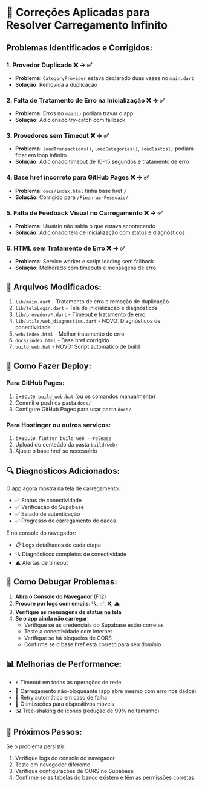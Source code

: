 # 🔧 Correções Aplicadas para Resolver Carregamento Infinito

## Problemas Identificados e Corrigidos:

### 1. **Provedor Duplicado** ❌ → ✅
- **Problema**: `CategoryProvider` estava declarado duas vezes no `main.dart`
- **Solução**: Removida a duplicação

### 2. **Falta de Tratamento de Erro na Inicialização** ❌ → ✅
- **Problema**: Erros no `main()` podiam travar o app
- **Solução**: Adicionado try-catch com fallback

### 3. **Provedores sem Timeout** ❌ → ✅
- **Problema**: `loadTransactions()`, `loadCategories()`, `loadGastos()` podiam ficar em loop infinito
- **Solução**: Adicionado timeout de 10-15 segundos e tratamento de erro

### 4. **Base href incorreto para GitHub Pages** ❌ → ✅
- **Problema**: `docs/index.html` tinha base href `/` 
- **Solução**: Corrigido para `/Finan-as-Pessoais/`

### 5. **Falta de Feedback Visual no Carregamento** ❌ → ✅
- **Problema**: Usuário não sabia o que estava acontecendo
- **Solução**: Adicionado tela de inicialização com status e diagnósticos

### 6. **HTML sem Tratamento de Erro** ❌ → ✅
- **Problema**: Service worker e script loading sem fallback
- **Solução**: Melhorado com timeouts e mensagens de erro

## 📁 Arquivos Modificados:

1. `lib/main.dart` - Tratamento de erro e remoção de duplicação
2. `lib/telaLogin.dart` - Tela de inicialização e diagnósticos
3. `lib/provedor/*.dart` - Timeout e tratamento de erro
4. `lib/utils/web_diagnostics.dart` - NOVO: Diagnósticos de conectividade
5. `web/index.html` - Melhor tratamento de erro
6. `docs/index.html` - Base href corrigido
7. `build_web.bat` - NOVO: Script automático de build

## 🚀 Como Fazer Deploy:

### Para GitHub Pages:
1. Execute: `build_web.bat` (ou os comandos manualmente)
2. Commit e push da pasta `docs/`
3. Configure GitHub Pages para usar pasta `docs/`

### Para Hostinger ou outros serviços:
1. Execute: `flutter build web --release`
2. Upload do conteúdo da pasta `build/web/`
3. Ajuste o base href se necessário

## 🔍 Diagnósticos Adicionados:

O app agora mostra na tela de carregamento:
- ✅ Status de conectividade
- ✅ Verificação do Supabase
- ✅ Estado de autenticação
- ✅ Progresso de carregamento de dados

E no console do navegador:
- 📋 Logs detalhados de cada etapa
- 🔍 Diagnósticos completos de conectividade
- ⚠️ Alertas de timeout

## 🐛 Como Debugar Problemas:

1. **Abra o Console do Navegador** (F12)
2. **Procure por logs com emojis**: 🔍, ✅, ❌, ⚠️
3. **Verifique as mensagens de status na tela**
4. **Se o app ainda não carregar**:
   - Verifique se as credenciais do Supabase estão corretas
   - Teste a conectividade com internet
   - Verifique se há bloqueios de CORS
   - Confirme se o base href está correto para seu domínio

## 📊 Melhorias de Performance:

- ⚡ Timeout em todas as operações de rede
- 🎯 Carregamento não-bloqueante (app abre mesmo com erro nos dados)
- 🔄 Retry automático em caso de falha
- 📱 Otimizações para dispositivos móveis
- 🖼️ Tree-shaking de ícones (redução de 99% no tamanho)

## 🎯 Próximos Passos:

Se o problema persistir:
1. Verifique logs do console do navegador
2. Teste em navegador diferente
3. Verifique configurações de CORS no Supabase
4. Confirme se as tabelas do banco existem e têm as permissões corretas
